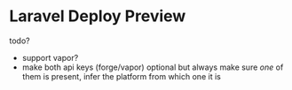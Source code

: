 # Laravel Deploy Preview

todo?
- support vapor?
- make both api keys (forge/vapor) optional but always make sure _one_ of them is present, infer the platform from which one it is
